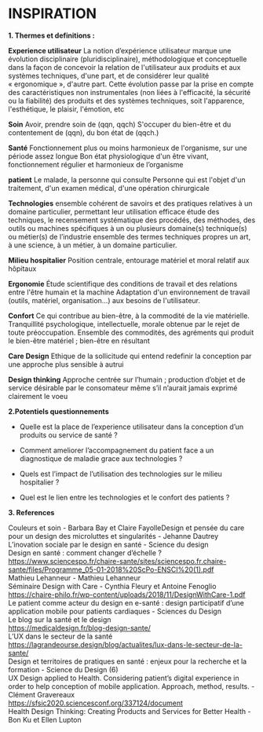 # INSPIRATION

**1. Thermes et definitions :**

**Experience utilisateur** 
La notion d’expérience utilisateur marque une évolution disciplinaire (pluridisciplinaire), méthodologique et conceptuelle dans la façon de concevoir la relation de l'utilisateur aux produits et aux systèmes techniques, d'une part, et de considérer leur qualité « ergonomique », d'autre part. Cette évolution passe par la prise en compte des caractéristiques non instrumentales (non liées à l'efficacité, la sécurité ou la fiabilité) des produits et des systèmes techniques, soit l'apparence, l'esthétique, le plaisir, l'émotion, etc

**Soin** 
Avoir, prendre soin de (qqn, qqch)
S'occuper du bien-être et du contentement de (qqn), du bon état de (qqch.)

**Santé** 
Fonctionnement plus ou moins harmonieux de l'organisme, sur une période assez longue
Bon état physiologique d'un être vivant, fonctionnement régulier et harmonieux de l’organisme

**patient** 
Le malade, la personne qui consulte
Personne qui est l'objet d'un traitement, d'un examen médical, d'une opération chirurgicale

**Technologies** 
ensemble cohérent de savoirs et des pratiques relatives à un domaine particulier, permettant leur utilisation efficace 
étude des techniques, le recensement systématique des procédés, des méthodes, des outils ou machines spécifiques à un ou plusieurs domaine(s) technique(s) ou métier(s) de l’industrie
ensemble des termes techniques propres un art, à une science, à un métier, à un domaine particulier.

**Milieu hospitalier** 
Position centrale, entourage matériel et moral relatif aux hôpitaux

**Ergonomie** 
Étude scientifique des conditions de travail et des relations entre l'être humain et la machine Adaptation d'un environnement de travail (outils, matériel, organisation…) aux besoins de l'utilisateur.

**Confort** 
Ce qui contribue au bien-être, à la commodité de la vie matérielle.
Tranquillité psychologique, intellectuelle, morale obtenue par le rejet de toute préoccupation.
Ensemble des commodités, des agréments qui produit le bien-être matériel ; bien-être en résultant

**Care Design** 
Ethique de la sollicitude qui entend redefinir la conception par une approche plus sensible à autrui 

**Design thinking** 
Approche centrée sur l’humain ; production d’objet et de service désirable par le consomateur même s’il n’aurait jamais exprimé clairement le voeu 


**2.Potentiels questionnements** 

- Quelle est la place de l’experience utilisateur dans la conception d’un produits ou service de santé ?

- Comment ameliorer l’accompagnement du patient face a un diagnostique de maladie grace aux technologies ? 

- Quels est l’impact de l’utilisation des technologies sur le milieu hospitalier ? 

- Quel est le lien entre les technologies et le confort des patients ?



**3. References**

Couleurs et soin - Barbara Bay et Claire FayolleDesign et pensée du care pour un design des microluttes et singularités - Jehanne Dautrey </br>
L’inovation sociale par le design en santé - Science du design </br>
Design en santé : comment changer d’échelle ? 
https://www.sciencespo.fr/chaire-sante/sites/sciencespo.fr.chaire-sante/files/Programme_05-01-2018%20ScPo-ENSCI%20(1).pdf</br>
Mathieu Lehanneur - Mathieu Lehanneur</br>
Séminaire Design with Care - Cynthia Fleury et Antoine Fenoglio</br>
https://chaire-philo.fr/wp-content/uploads/2018/11/DesignWithCare-1.pdf</br>
Le patient comme acteur du design en e-santé : design participatif d’une application mobile pour patients cardiaques - Sciences du Design </br>
Le blog sur la santé et le design </br>
https://medicaldesign.fr/blog-design-sante/</br>
L’UX dans le secteur de la santé</br>
https://lagrandeourse.design/blog/actualites/lux-dans-le-secteur-de-la-sante/</br>
Design et territoires de pratiques en santé : enjeux pour la recherche et la formation - Science du Design (6)</br>
UX Design applied to Health. Considering patient’s digital experience in order to help conception of mobile application. Approach, method, results. - Clément Gravereaux</br>
https://sfsic2020.sciencesconf.org/337124/document</br>
Health Design Thinking: Creating Products and Services for Better Health - Bon Ku et Ellen Lupton</br>


